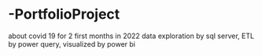 # -PortfolioProject
about covid 19 for 2 first months in 2022
data exploration by sql server,
ETL by  power query,
visualized by power bi
